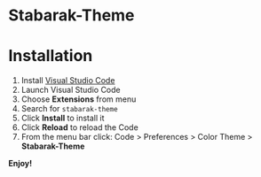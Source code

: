 # Stabarak-Theme

# Installation

1.  Install [Visual Studio Code](https://code.visualstudio.com/)
2.  Launch Visual Studio Code
3.  Choose **Extensions** from menu
4.  Search for `stabarak-theme`
5.  Click **Install** to install it
6.  Click **Reload** to reload the Code
7.  From the menu bar click: Code > Preferences > Color Theme > **Stabarak-Theme**

**Enjoy!**
